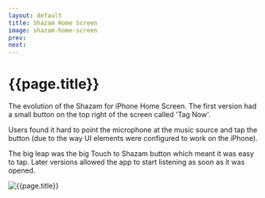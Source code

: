 ```yaml
---
layout: default
title: Shazam Home Screen
image: shazam-home-screen
prev: 
next:
---
```


# {{page.title}}

The evolution of the Shazam for iPhone Home Screen. The first version had a small button on the top right of the screen called 'Tag Now'.

Users found it hard to point the microphone at the music source and tap the button (due to the way UI elements were configured to work on the iPhone).

The big leap was the big Touch to Shazam button which meant it was easy to tap. Later versions allowed the app to start listening as soon as it was opened.

![{{page.title}}]({{page.image}}.webp "{{page.title}}")